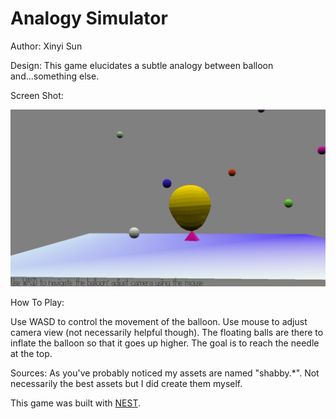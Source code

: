# Analogy Simulator 

Author: Xinyi Sun

Design: This game elucidates a subtle analogy between balloon and...something else.

Screen Shot:

![Screen Shot](screenshot.png)

How To Play:

Use WASD to control the movement of the balloon. Use mouse to adjust camera view (not necessarily helpful though). The floating balls are there to inflate the balloon so that it goes up higher. The goal is to reach the needle at the top.

Sources: As you've probably noticed my assets are named "shabby.\*". Not necessarily the best assets but I did create them myself.

This game was built with [NEST](NEST.md).

